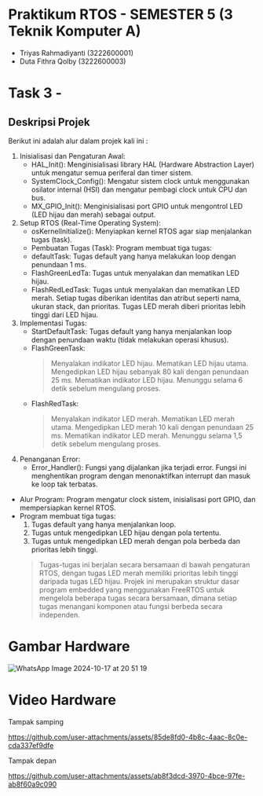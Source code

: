 # Praktikum RTOS - SEMESTER 5 (3 Teknik Komputer A)
- Triyas Rahmadiyanti (3222600001)
- Duta Fithra Qolby (3222600003)
# Task 3 - 
## Deskripsi Projek
Berikut ini adalah alur dalam projek kali ini :
1. Inisialisasi dan Pengaturan Awal:
   -  HAL_Init(): Menginisialisasi library HAL (Hardware Abstraction Layer) untuk mengatur semua periferal dan timer sistem.
   -  SystemClock_Config(): Mengatur sistem clock untuk menggunakan osilator internal (HSI) dan mengatur pembagi clock untuk CPU dan bus.
   -  MX_GPIO_Init(): Menginisialisasi port GPIO untuk mengontrol LED (LED hijau dan merah) sebagai output.
2. Setup RTOS (Real-Time Operating System):
   - osKernelInitialize(): Menyiapkan kernel RTOS agar siap menjalankan tugas (task).
   - Pembuatan Tugas (Task): Program membuat tiga tugas:
   - defaultTask: Tugas default yang hanya melakukan loop dengan penundaan 1 ms.
   - FlashGreenLedTa: Tugas untuk menyalakan dan mematikan LED hijau.
   - FlashRedLedTask: Tugas untuk menyalakan dan mematikan LED merah. Setiap tugas diberikan identitas dan atribut seperti nama, ukuran stack, dan prioritas. Tugas LED merah diberi prioritas lebih tinggi dari LED hijau.
3. Implementasi Tugas:
   - StartDefaultTask: Tugas default yang hanya menjalankan loop dengan penundaan waktu (tidak melakukan operasi khusus).
   - FlashGreenTask:
     > Menyalakan indikator LED hijau.
     > Mematikan LED hijau utama.
     > Mengedipkan LED hijau sebanyak 80 kali dengan penundaan 25 ms.
     > Mematikan indikator LED hijau.
     > Menunggu selama 6 detik sebelum mengulang proses.
    - FlashRedTask:
      >  Menyalakan indikator LED merah.
      > Mematikan LED merah utama.
      >  Mengedipkan LED merah 10 kali dengan penundaan 25 ms.
      > Mematikan indikator LED merah.
      > Menunggu selama 1,5 detik sebelum mengulang proses.
5. Penanganan Error:
   - Error_Handler(): Fungsi yang dijalankan jika terjadi error. Fungsi ini menghentikan program dengan menonaktifkan interrupt dan masuk ke loop tak terbatas.
- Alur Program: Program mengatur clock sistem, inisialisasi port GPIO, dan mempersiapkan kernel RTOS.
- Program membuat tiga tugas:
  1. Tugas default yang hanya menjalankan loop.
  2. Tugas untuk mengedipkan LED hijau dengan pola tertentu.
  3. Tugas untuk mengedipkan LED merah dengan pola berbeda dan prioritas lebih tinggi.
  > Tugas-tugas ini berjalan secara bersamaan di bawah pengaturan RTOS, dengan tugas LED merah memiliki prioritas lebih tinggi daripada tugas LED hijau.
Projek ini merupakan struktur dasar program embedded yang menggunakan FreeRTOS untuk mengelola beberapa tugas secara bersamaan, dimana setiap tugas menangani komponen atau fungsi berbeda secara independen.
# Gambar Hardware
![WhatsApp Image 2024-10-17 at 20 51 19](https://github.com/user-attachments/assets/bfa2660c-a293-443e-9db4-8b8901da81e8)
# Video Hardware
Tampak samping

https://github.com/user-attachments/assets/85de8fd0-4b8c-4aac-8c0e-cda337ef9dfe


Tampak depan

https://github.com/user-attachments/assets/ab8f3dcd-3970-4bce-97fe-ab8f60a9c090





  
